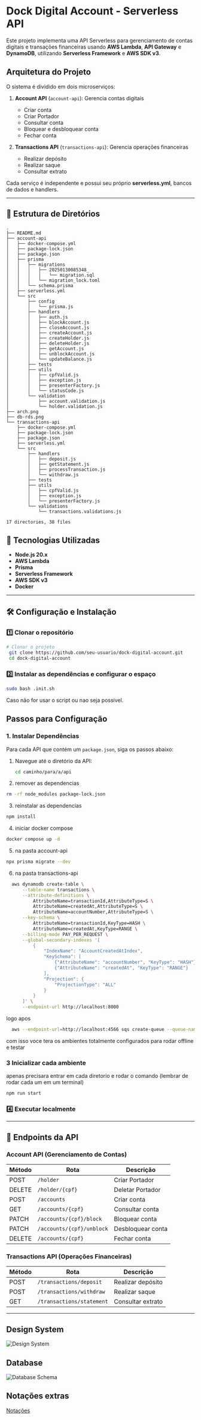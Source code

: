 # Dock Digital Account - Serverless API

Este projeto implementa uma API Serverless para gerenciamento de contas digitais e transações financeiras usando **AWS Lambda**, **API Gateway** e **DynamoDB**, utilizando **Serverless Framework** e **AWS SDK v3**.

## Arquitetura do Projeto
O sistema é dividido em dois microserviços:

1. **Account API** (`account-api`): Gerencia contas digitais
   - Criar conta
   - Criar Portador
   - Consultar conta
   - Bloquear e desbloquear conta
   - Fechar conta

2. **Transactions API** (`transactions-api`): Gerencia operações financeiras
   - Realizar depósito
   - Realizar saque
   - Consultar extrato

Cada serviço é independente e possui seu próprio **serverless.yml**, bancos de dados e handlers.

---

## 📁 Estrutura de Diretórios
```plaintext
.
├── README.md
├── account-api
│   ├── docker-compose.yml
│   ├── package-lock.json
│   ├── package.json
│   ├── prisma
│   │   ├── migrations
│   │   │   ├── 20250130085348_
│   │   │   │   └── migration.sql
│   │   │   └── migration_lock.toml
│   │   └── schema.prisma
│   ├── serverless.yml
│   └── src
│       ├── config
│       │   └── prisma.js
│       ├── handlers
│       │   ├── auth.js
│       │   ├── blockAccount.js
│       │   ├── closeAccount.js
│       │   ├── createAccount.js
│       │   ├── createHolder.js
│       │   ├── deleteHolder.js
│       │   ├── getAccount.js
│       │   ├── unblockAccount.js
│       │   └── updateBalance.js
│       ├── tests
│       ├── utils
│       │   ├── cpfValid.js
│       │   ├── exception.js
│       │   ├── presenterFactory.js
│       │   └── statusCode.js
│       └── validation
│           ├── account.validation.js
│           └── holder.validation.js
├── arch.png
├── db-rds.png
└── transactions-api
    ├── docker-compose.yml
    ├── package-lock.json
    ├── package.json
    ├── serverless.yml
    └── src
        ├── handlers
        │   ├── deposit.js
        │   ├── getStatement.js
        │   ├── processTransaction.js
        │   └── withdraw.js
        ├── tests
        ├── utils
        │   ├── cpfValid.js
        │   ├── exception.js
        │   └── presenterFactory.js
        └── validations
            └── transactions.validations.js

17 directories, 38 files
```

## 🚀 Tecnologias Utilizadas
- **Node.js 20.x**
- **AWS Lambda**
- **Prisma**
- **Serverless Framework**
- **AWS SDK v3**
- **Docker**

---

## 🛠️ Configuração e Instalação
### **1️⃣ Clonar o repositório**
```sh
# Clonar o projeto
 git clone https://github.com/seu-usuario/dock-digital-account.git
 cd dock-digital-account
```

### **2️⃣ Instalar as dependências e configurar o espaço**
```sh
sudo bash .init.sh
```
Caso não for usar o script ou nao seja possivel.
## Passos para Configuração

### 1. Instalar Dependências

Para cada API que contém um `package.json`, siga os passos abaixo:

1. Navegue até o diretório da API:
   ```bash
   cd caminho/para/a/api
   ````
2. remover as dependencias
```bash
rm -rf node_modules package-lock.json
```
3. reinstalar as dependencias
```bash
npm install
```
4. iniciar docker compose
```bash
docker compose up -d
```
5. na pasta account-api
```bash
npx prisma migrate --dev
```
6. na pasta transactions-api
```bash
  aws dynamodb create-table \
      --table-name transactions \
      --attribute-definitions \
          AttributeName=transactionId,AttributeType=S \
          AttributeName=createdAt,AttributeType=S \
          AttributeName=accountNumber,AttributeType=S \
      --key-schema \
          AttributeName=transactionId,KeyType=HASH \
          AttributeName=createdAt,KeyType=RANGE \
      --billing-mode PAY_PER_REQUEST \
      --global-secondary-indexes '[
          {
              "IndexName": "AccountCreatedAtIndex",
              "KeySchema": [
                  {"AttributeName": "accountNumber", "KeyType": "HASH"},
                  {"AttributeName": "createdAt", "KeyType": "RANGE"}
              ],
              "Projection": {
                  "ProjectionType": "ALL"
              }
          }
      ]' \
      --endpoint-url http://localhost:8000
```
logo apos
```bash
  aws --endpoint-url=http://localhost:4566 sqs create-queue --queue-name transactions-queue --region sa-east-1
```

com isso voce tera os ambientes totalmente configurados para rodar offline e testar

### **3 Inicializar cada ambiente**
apenas precisara entrar em cada diretorio e rodar o comando (lembrar de rodar cada um em um terminal)
```sh 
npm run start 
```

### **4️⃣ Executar localmente**

---
## 📌 Endpoints da API
### **Account API** (Gerenciamento de Contas)
| Método  | Rota                      | Descrição          |
|---------|---------------------------|--------------------|
| POST    | `/holder`                 | Criar Portador     |
| DELETE  | `/holder/{cpf}`           | Deletar Portador   |
| POST    | `/accounts`               | Criar conta        |
| GET     | `/accounts/{cpf}`         | Consultar conta    |
| PATCH   | `/accounts/{cpf}/block`   | Bloquear conta     |
| PATCH   | `/accounts/{cpf}/unblock` | Desbloquear conta  |
| DELETE  | `/accounts/{cpf}`         | Fechar conta       |

### **Transactions API** (Operações Financeiras)
| Método  | Rota                        | Descrição         |
|---------|-----------------------------|-------------------|
| POST    | `/transactions/deposit`     | Realizar depósito |
| POST    | `/transactions/withdraw`    | Realizar saque    |
| GET     | `/transactions/statement`   | Consultar extrato |

---

## Design System
![Design System](./arch.png)

## Database
![Database Schema](./db-rds.png)

## Notações extras
[Notações](./notes.manifest)
